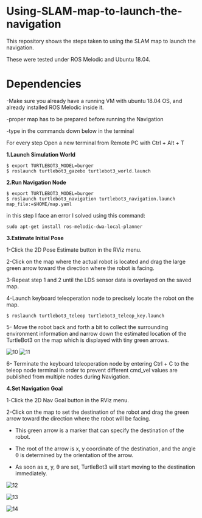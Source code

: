 # Using-SLAM-map-to-launch-the-navigation
This repository shows the steps taken to using the SLAM map to launch the navigation. 

These were tested under ROS Melodic and Ubuntu 18.04.


# Dependencies

-Make sure you already have a running VM with ubuntu 18.04 OS, and already installed ROS Melodic inside it.

-proper map has to be prepared before running the Navigation

-type in the commands down below in the terminal

 For every step Open a new terminal from Remote PC with Ctrl + Alt + T
      
      
   **1.Launch Simulation World**
      
```
$ export TURTLEBOT3_MODEL=burger	
$ roslaunch turtlebot3_gazebo turtlebot3_world.launch
```
   **2.Run Navigation Node**
      
  ```
$ export TURTLEBOT3_MODEL=burger
$ roslaunch turtlebot3_navigation turtlebot3_navigation.launch map_file:=$HOME/map.yaml
```
in this step I face an error I solved  using this command:
```
sudo apt-get install ros-melodic-dwa-local-planner
```
   **3.Estimate Initial Pose**
     
1-Click the 2D Pose Estimate button in the RViz menu.

2-Click on the map where the actual robot is located and drag the large green arrow toward the direction where the robot is facing.

3-Repeat step 1 and 2 until the LDS sensor data is overlayed on the saved map.

4-Launch keyboard teleoperation node to precisely locate the robot on the map.

```
$ roslaunch turtlebot3_teleop turtlebot3_teleop_key.launch
```
5-	Move the robot back and forth a bit to collect the surrounding environment information and narrow down the estimated location of the TurtleBot3 on the map which is displayed with tiny green arrows.

![10](https://user-images.githubusercontent.com/86648269/124653985-a474fd80-dea6-11eb-8d57-c2ffd2c056a6.png)
![11](https://user-images.githubusercontent.com/86648269/124654015-ad65cf00-dea6-11eb-9f38-72c4cc4af69f.png)

6-	Terminate the keyboard teleoperation node by entering Ctrl + C to the teleop node terminal in order to prevent different cmd_vel values are published from multiple nodes during Navigation.

  **4.Set Navigation Goal**
     
1-Click the 2D Nav Goal button in the RViz menu.

2-Click on the map to set the destination of the robot and drag the green arrow toward the direction where the robot will be facing.

-	This green arrow is a marker that can specify the destination of the robot.

- The root of the arrow is x, y coordinate of the destination, and the angle θ is determined by the orientation of the arrow.

- As soon as x, y, θ are set, TurtleBot3 will start moving to the destination immediately.

![12](https://user-images.githubusercontent.com/86648269/124654933-dc307500-dea7-11eb-91dc-14346b140e4a.png)

![13](https://user-images.githubusercontent.com/86648269/124654959-e3f01980-dea7-11eb-93e1-c92e35c00a59.png)

![14](https://user-images.githubusercontent.com/86648269/124654975-e9e5fa80-dea7-11eb-9fd3-fc52199ed985.png)





